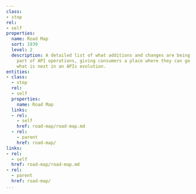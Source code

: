 ```yaml
---
class:
- stop
rel:
- self
properties:
  name: Road Map
  sort: 1939
  level: 2
  description: A detailed list of what additions and changes are being planned as
    part of API operations, giving consumers a place where they can go learn about
    what is next in an APIs evolution.
entities:
- class:
  - stop
  rel:
  - self
  properties:
    name: Road Map
  links:
  - rel:
    - self
    href: road-map/road-map.md
  - rel:
    - parent
    href: road-map/
links:
- rel:
  - self
  href: road-map/road-map.md
- rel:
  - parent
  href: road-map/
...
```

